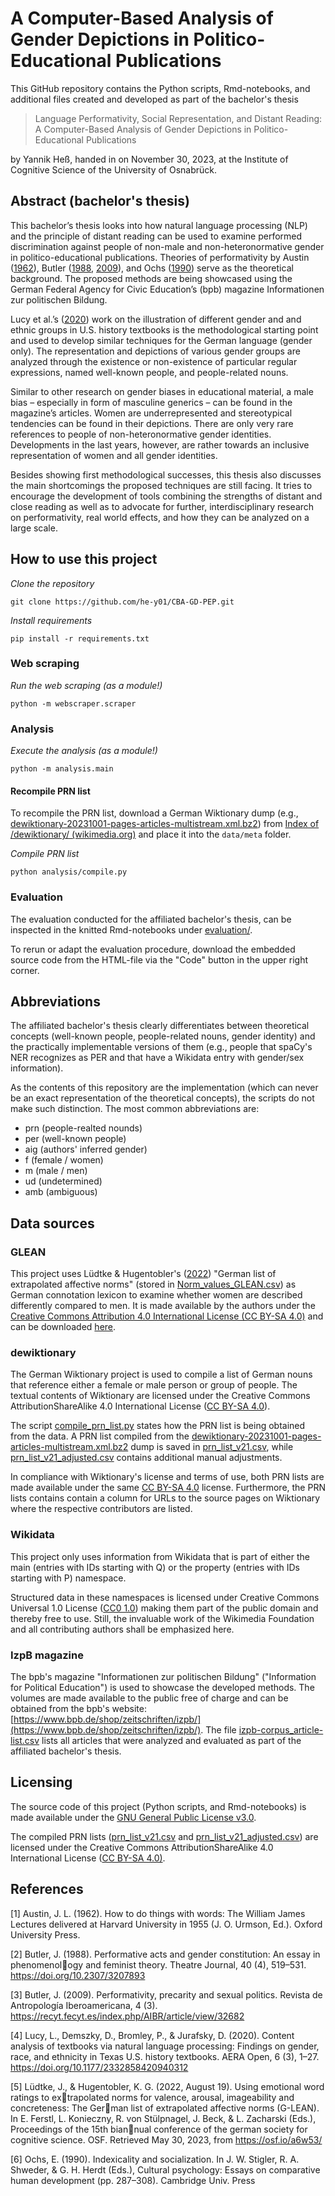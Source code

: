 # A Computer-Based Analysis of Gender Depictions in Politico-Educational Publications

This GitHub repository contains the Python scripts, Rmd-notebooks, and additional files created and developed as part of the bachelor's thesis

> Language Performativity, Social Representation, and Distant Reading:
> A Computer-Based Analysis of Gender Depictions in Politico-Educational Publications

by Yannik Heß, handed in on November 30, 2023, at the Institute of Cognitive Science of the University of Osnabrück.

## Abstract (bachelor's thesis)

This bachelor’s thesis looks into how natural language processing (NLP) and the principle of distant reading can be used to examine performed discrimination against people of non-male and non-heteronormative gender in politico-educational publications. Theories of performativity by Austin ([1962](#1)), Butler ([1988](#2), [2009](#3)), and Ochs ([1990](#6)) serve as the theoretical background. The proposed methods are being showcased using the German Federal Agency for Civic Education’s (bpb) magazine Informationen zur politischen Bildung. 

Lucy et al.’s ([2020](#3)) work on the illustration of different gender and and ethnic groups in U.S. history textbooks is the methodological starting point and used to develop similar techniques for the German language (gender only). The representation and depictions of various gender groups are analyzed through the existence or non-existence of particular regular expressions, named well-known people, and people-related nouns. 

Similar to other research on gender biases in educational material, a male bias – especially in form of masculine generics – can be found in the magazine’s articles. Women are underrepresented and stereotypical tendencies can be found in their depictions. There are only very rare references to people of non-heteronormative gender identities. Developments in the last years, however, are rather towards an inclusive representation of women and all gender identities. 

Besides showing first methodological successes, this thesis also discusses the main shortcomings the proposed techniques are still facing. It tries to encourage the development of tools combining the strengths of distant and close reading as well as to advocate for further, interdisciplinary research on performativity, real world effects, and how they can be analyzed on a large scale.

## How to use this project

_Clone the repository_
```
git clone https://github.com/he-y01/CBA-GD-PEP.git
```

_Install requirements_
```
pip install -r requirements.txt
```

### Web scraping

_Run the web scraping (as a module!)_
```
python -m webscraper.scraper
```

### Analysis

_Execute the analysis (as a module!)_
```
python -m analysis.main
```

#### Recompile PRN list

To recompile the PRN list, download a German Wiktionary dump (e.g., [dewiktionary-20231001-pages-articles-multistream.xml.bz2](https://dumps.wikimedia.org/dewiktionary/20231001/dewiktionary-20231001-pages-articles-multistream.xml.bz2)) from [Index of /dewiktionary/ (wikimedia.org)](https://dumps.wikimedia.org/dewiktionary/) and place it into the `data/meta` folder.

_Compile PRN list_
```
python analysis/compile.py
```


### Evaluation

The evaluation conducted for the affiliated bachelor's thesis, can be inspected in the knitted Rmd-notebooks under [evaluation/](evaluation/).

To rerun or adapt the evaluation procedure, download the embedded source code from the HTML-file via the "Code" button in the upper right corner.


## Abbreviations

The affiliated bachelor's thesis clearly differentiates between theoretical concepts (well-known people, people-related nouns, gender identity) and the practically implementable versions of them (e.g., people that spaCy's NER recognizes as PER and that have a Wikidata entry with gender/sex information).

As the contents of this repository are the implementation (which can never be an exact representation of the theoretical concepts), the scripts do not make such distinction. The most common abbreviations are:
- prn (people-realted nounds)
- per (well-known people)
- aig (authors' inferred gender)
- f (female /  women)
- m (male / men)
- ud (undetermined)
- amb (ambiguous)

## Data sources

### GLEAN

This project uses Lüdtke & Hugentobler's ([2022](#5)) "German list of extrapolated affective norms" (stored in [Norm_values_GLEAN.csv](data/meta/Norm_values_GLEAN.csv)) as German connotation lexicon to examine whether women are described differently compared to men.
It is made available by the authors under the [Creative Commons Attribution 4.0 International License (CC BY-SA 4.0)](https://creativecommons.org/licenses/by/4.0/) and can be downloaded [here](https://osf.io/a6w53/).

### dewiktionary

The German Wiktionary project is used to compile a list of German nouns that reference either a female or male person or group of people. The textual contents of Wiktionary are licensed under the Creative Commons AttributionShareAlike 4.0 International License ([CC BY-SA 4.0](https://creativecommons.org/licenses/by-sa/4.0/)).

The script [compile_prn_list.py](analysis/compile_prn_list.py) states how the PRN list is being obtained from the data. A PRN list compiled from the [dewiktionary-20231001-pages-articles-multistream.xml.bz2](https://dumps.wikimedia.org/dewiktionary/20231001/dewiktionary-20231001-pages-articles-multistream.xml.bz2) dump is saved in [prn_list_v21.csv](analysis/prn_list_v21.csv), while [prn_list_v21_adjusted.csv](analysis/prn_list_v21_adjusted.csv) contains additional manual adjustments.

In compliance with Wiktionary's license and terms of use, both PRN lists are made available under the same [CC BY-SA 4.0](https://creativecommons.org/licenses/by-sa/4.0/) license. Furthermore, the PRN lists contains contain a column for URLs to the source pages on Wiktionary where the respective contributors are listed.

### Wikidata

This project only uses information from Wikidata that is part of either the main (entries with IDs starting with Q) or the property (entries with IDs starting with P) namespace.

Structured data in these namespaces is licensed under Creative Commons Universal 1.0 License ([CC0 1.0](https://creativecommons.org/publicdomain/zero/1.0/)) making them part of the public domain and thereby free to use. Still, the invaluable work of the Wikimedia Foundation and all contributing authors shall be emphasized here.

### IzpB magazine

The bpb's magazine "Informationen zur politischen Bildung" ("Information for Political Education") is used to showcase the developed methods. 
The volumes are made available to the public free of charge and can be obtained from the bpb's website: [https://www.bpb.de/shop/zeitschriften/izpb/](https://www.bpb.de/shop/zeitschriften/izpb/).
The file [izpb-corpus_article-list.csv](logs-bachelorthesis/izpb-corpus_article-list.csv) lists all articles that were analyzed and evaluated as part of the affiliated bachelor's thesis.


## Licensing

The source code of this project (Python scripts, and Rmd-notebooks) is made available under the [GNU General Public License v3.0](https://www.gnu.org/licenses/gpl-3.0.en.html).

The compiled PRN lists ([prn_list_v21.csv](analysis/prn_list_v21.csv) and [prn_list_v21_adjusted.csv](analysis/prn_list_v21_adjusted.csv)) are licensed under the Creative Commons AttributionShareAlike 4.0 International License ([CC BY-SA 4.0)](https://creativecommons.org/licenses/by/4.0/).

## References

<a id="1">[1]</a>
Austin, J. L. (1962). How to do things with words: The William James Lectures delivered at Harvard University in 1955 (J. O. Urmson, Ed.). Oxford University Press.

<a id="2">[2]</a>
Butler, J. (1988). Performative acts and gender constitution: An essay in phenomenology and feminist theory. Theatre Journal, 40 (4), 519–531. https://doi.org/10.2307/3207893

<a id="3">[3]</a>
Butler, J. (2009). Performativity, precarity and sexual politics. Revista de Antropología Iberoamericana, 4 (3). https://recyt.fecyt.es/index.php/AIBR/article/view/32682

<a id="4">[4]</a>
Lucy, L., Demszky, D., Bromley, P., & Jurafsky, D. (2020). Content analysis of textbooks via natural language processing: Findings on gender, race, and ethnicity in Texas U.S. history textbooks. AERA Open, 6 (3), 1–27. https://doi.org/10.1177/2332858420940312

<a id="5">[5]</a>
Lüdtke, J., & Hugentobler, K. G. (2022, August 19). Using emotional word ratings to extrapolated norms for valence, arousal, imageability and concreteness: The German list of extrapolated affective norms (G-LEAN). In E. Ferstl, L. Konieczny, R. von Stülpnagel, J. Beck, & L. Zacharski (Eds.), Proceedings of the 15th biannual conference of the german society for cognitive science. OSF. Retrieved May 30, 2023, from https://osf.io/a6w53/

<a id="6">[6]</a>
Ochs, E. (1990). Indexicality and socialization. In J. W. Stigler, R. A. Shweder, & G. H. Herdt (Eds.), Cultural psychology: Essays on comparative human development (pp. 287–308). Cambridge Univ. Press
